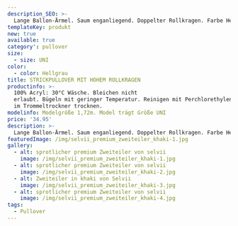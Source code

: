 ```yaml
---
description_SEO: >-
  Lange Ballon-Ärmel. Saum enganliegend. Doppelter Rollkragen. Farbe Hellgrau. Von Selvii.
templateKey: produkt
new: true
available: true
category': pullover
size:
  - size: UNI
color:
  - color: Hellgrau
title: STRICKPULLOVER MIT HOHEM ROLLKRAGEN
productinfo: >-
  100% Acryl: 30°C Wäsche. Bleichen nicht
  erlaubt. Bügeln mit geringer Temperatur. Reinigen mit Perchlorethylen. Nicht
  im Trommeltrockner trocknen.
modelinfo: Modelgröße 1,72m. Model trägt Größe UNI
price: '34.95'
description: >-
  Lange Ballon-Ärmel. Saum enganliegend. Doppelter Rollkragen. Farbe Hellgrau.
featuredImage: /img/selvii_premium_zweiteiler_khaki-1.jpg
gallery:
  - alt: sprotlicher premium Zweiteiler von selvii
    image: /img/selvii_premium_zweiteiler_khaki-1.jpg
  - alt: sprotlicher premium Zweiteiler von selvii
    image: /img/selvii_premium_zweiteiler_khaki-2.jpg
  - alt: Zweiteiler in khaki von Selvii
    image: /img/selvii_premium_zweiteiler_khaki-3.jpg
  - alt: sprotlicher premium Zweiteiler von selvii
    image: /img/selvii_premium_zweiteiler_khaki-4.jpg
tags:
  - Pullover
---
```


